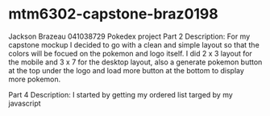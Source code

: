 # mtm6302-capstone-braz0198
Jackson Brazeau 041038729 Pokedex project
Part 2 Description:
For my capstone mockup I decided to go with a clean and simple layout so that the colors will be focued on the pokemon and logo itself. I did 2 x 3 layout for the mobile and 3 x 7 for the desktop layout, also a generate pokemon button at the top under the logo and load more button at the bottom to display more pokemon.

Part 4 Description:
I started by getting my ordered list targed by my javascript